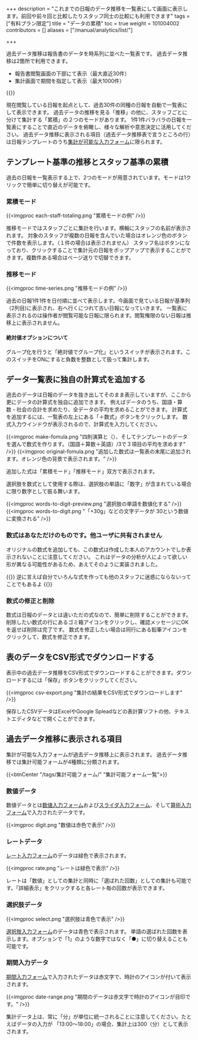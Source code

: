 +++
description = "これまでの日報のデータ推移を一覧表にして画面に表示します。前回や前々回と比較したりスタッフ同士の比較にも利用できます"
tags = ["有料プラン限定"]
title = "データの累積"
toc = true
weight = 101004002
contributors = []
aliases = ["/manual/analytics/list/"]

+++

過去データ推移は報告書のデータを時系列に並べた一覧表です。
過去データ推移は2箇所で利用できます。

- 報告書閲覧画面の下部にて表示（最大直近30件）
- 集計画面で期間を指定して表示（最大1000件）

<!--
このガイドでは集計画面を用いた方法を主に紹介します。

1. メニューから「集計・CSV出力」をクリック
1. 推移・累積・グラフをクリック
1. 集計期間を選択（初期値は今月）
1. 集計するテンプレートを選ぶ
1. 過去データ推移の表が表示される


-->

{{<icatch filename="past-data" msg="同種日報の前回 と今回の比較も簡単" title="日報を一覧表にして過去と比較する" fontsize="30px" alice="ok" >}}

現在閲覧している日報を起点として、過去30件の同種の日報を自動で一覧表にして表示できます。
過去データの推移を見る「推移」の他に、スタッフごとに分けて集計する「累積」の２つのモードがあります。
1件1件バラバラの日報を一覧表にすることで直近のデータを俯瞰し、様々な解析や意思決定に活用してください。
過去データ推移に表示される項目（過去データ推移表で言うところの行）は日報テンプレートのうち[集計が可能な入力フォーム](/docs/manual/analytics/)に限られます。

## テンプレート基準の推移とスタッフ基準の累積

過去の日報を一覧表示する上で、2つのモードが用意されています。モードは1クリックで簡単に切り替えが可能です。

### 累積モード

{{<imgproc each-staff-totaling.png "累積モードの例" />}}

推移モードではスタッフごとに集計を行います。横軸にスタッフの名前が表示されます。
対象のスタッフが複数の日報を含んでいた場合はオレンジ色のボタンで件数を表示します。（１件の場合は表示されません）
スタッフ名はボタンになっており、クリックすることで集計元の日報をポップアップで表示することができます。複数件ある場合はページ送りで切替できます。

### 推移モード

{{<imgproc time-series.png "推移モードの例" />}}

過去の日報1件1件を日付順に並べて表示します。今画面で見ている日報が基準列（2列目)に表示され、右へ行くにつれて古い日報になっていきます。
一覧表に表示されるのは操作者が閲覧可能な日報に限られます。閲覧権限のない日報は推移上に表示されません。


#### 絶対値オプションについて

グループ化を行うと「絶対値でグループ化」というスイッチが表示されます。このスイッチをONにすると負数を整数として扱って集計します。

## データ一覧表に独自の計算式を追加する

過去のデータは日報のデータを抜き出してそのまま表示していますが、ここから更にデータの計算式を独自に追加できます。
例えばデータのうち、国語・算数・社会の合計を求めたり、全データの平均を求めることができます。
計算式を追加するには、一覧表の左上にある「＋数式」ボタンをクリックします。
数式入力ウインドウが表示されるので、計算式を入力してください。

{{<imgproc make-fomula.png "四則演算と（）、そしてテンプレートのデータを選んで数式を作ります。（国語＋算数＋英語）/3で３項目の平均を求めます" />}}
{{<imgproc original-fomula.png "追加した数式は一覧表の末尾に追加されます。オレンジ色の背景で表示されます。" />}}

追加した式は「累積モード」「推移モード」双方で表示されます。

選択肢を数式として使用する際は、選択肢の単語に「数字」が含まれている場合に限り数字として振る舞います。

{{<imgproc words-to-digit-preview.png "選択肢の単語を数値化する" />}}
{{<imgproc words-to-digit.png "「+30g」などの文字データが 30という数値に変換される" />}}


### 数式はあなただけのものです。他ユーザに共有されません

オリジナルの数式を追加しても、この数式は作成した本人のアカウントでしか表示されないことに注意してください。
これはデータの分析が人によって欲しい形が異なる可能性があるため、あえてそのように実装されました。

{{<alice pos="right" icon="ok">}}
逆に言えば自分でいろんな式を作っても他のスタッフに迷惑にならないってことでもあるよ
{{</alice>}}

### 数式の修正と削除

数式は日報のデータとは違いただの式なので、簡単に削除することができます。
削除したい数式の行にあるゴミ箱アイコンをクリックし、確認メッセージにOKを返せば削除は完了です。
数式を修正したい場合は同行にある鉛筆アイコンをクリックして、数式を修正できます。

## 表のデータをCSV形式でダウンロードする

表示中の過去データ推移をCSV形式でダウンロードすることができます。ダウンロードするには「保存」ボタンをクリックしてください。

{{<imgproc csv-export.png "集計の結果をCSV形式でダウンロードします" />}}

保存したCSVデータはExcelやGoogle Spleadなどの表計算ソフトの他、テキストエディタなどで開くことができます。

## 過去データ推移に表示される項目


集計が可能な入力フォームが過去データ推移上に表示されます。
過去データ推移では集計可能フォームが4種類に分類されます。

{{<btnCenter "/tags/集計可能フォーム/" "集計可能フォーム一覧">}}


### 数値データ

数値データとは[数値入力フォーム](/docs/manual/initial-setting/template/math/)および[スライダ入力フォーム](/docs/manual/initial-setting/template/step/)、そして[算術入力フォーム](/docs/manual/initial-setting/template/calc/)で入力されたデータです。

{{<imgproc digit.png "数値は赤色で表示" />}}

### レートデータ

[レート入力フォーム](/docs/manual/initial-setting/template/rate/)のデータは緑色で表示されます。

{{<imgproc rate.png "レートは緑色で表示" />}}

レートは「数値」としての集計と同時に「選ばれた回数」としての集計も可能です。「詳細表示」をクリックすると各レート毎の回数が表示できます。

### 選択肢データ

{{<imgproc select.png "選択肢は青色で表示" />}}

[選択肢入力フォーム](/docs/manual/initial-setting/template/select/)のデータは青色で表示されます。
単語の選ばれた回数を表示します。オプションで「1」のような数字ではなく「●」に切り替えることも可能です。


### 期間入力データ

[期間入力フォーム](/docs/manual/initial-setting/template/datetimes/)で入力されたデータは赤文字で、時計のアイコンが付いて表示されます。

{{<imgproc date-range.png "期間のデータは赤文字で時計のアイコンが目印です。" />}}

集計データ上は、常に「分」が単位に統一されることに注意してください。たとえばデータの入力が 「13:00〜18:00」の場合、集計上は300（分）として表示されます。

